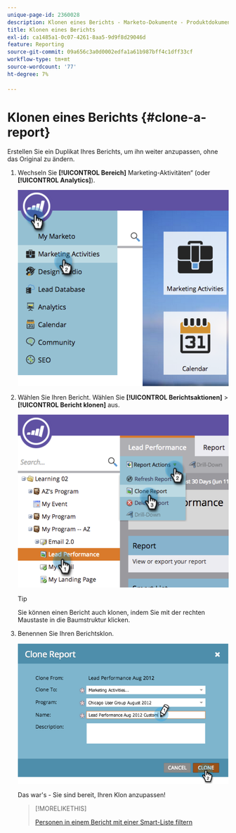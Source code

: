 ```yaml
---
unique-page-id: 2360028
description: Klonen eines Berichts - Marketo-Dokumente - Produktdokumentation
title: Klonen eines Berichts
exl-id: ca1485a1-0c07-4261-8aa5-9d9f8d29046d
feature: Reporting
source-git-commit: 09a656c3a0d0002edfa1a61b987bff4c1dff33cf
workflow-type: tm+mt
source-wordcount: '77'
ht-degree: 7%

---
```


# Klonen eines Berichts {#clone-a-report}

Erstellen Sie ein Duplikat Ihres Berichts, um ihn weiter anzupassen, ohne das Original zu ändern.

1. Wechseln Sie **[!UICONTROL Bereich]** Marketing-Aktivitäten“ (oder **[!UICONTROL Analytics]**).

   ![](assets/image2014-9-16-14-3a23-3a46.png)

1. Wählen Sie Ihren Bericht. Wählen Sie **[!UICONTROL Berichtsaktionen]** > **[!UICONTROL Bericht klonen]** aus.

   ![](assets/image2014-9-16-14-3a23-3a53.png)

   >[!TIP]
   >
   >Sie können einen Bericht auch klonen, indem Sie mit der rechten Maustaste in die Baumstruktur klicken.

1. Benennen Sie Ihren Berichtsklon.

   ![](assets/image2014-9-16-14-3a23-3a57.png)

   Das war&#39;s - Sie sind bereit, Ihren Klon anzupassen!

   >[!MORELIKETHIS]
   >
   >[Personen in einem Bericht mit einer Smart-Liste filtern](/help/marketo/product-docs/reporting/basic-reporting/editing-reports/filter-people-in-a-report-with-a-smart-list.md)
